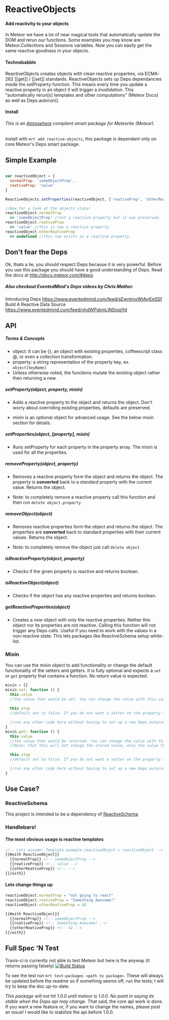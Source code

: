 ReactiveObjects
=======================

#### Add reactivity to your objects

In Meteor we have a lot of near magical tools that automatically update the DOM and rerun our functions. 
Some examples you may know are Meteor.Collections and Sessions variables.
Now you can easily get the same reactive goodness in your objects.

#### Technobabble
ReactiveObjects creates objects with clean reactive properties, via ECMA-262 [[get]] / [[set]] standards. 
ReactiveObjects sets up Deps dependancies inside the setProperty function. 
This means every time you update a reactive property in an object it will trigger a *invalidation*. 
This "automatically rerun[s] templates and other computations" (Meteor Docs) as well as Deps.autorun().

#### Install

###### This is an [Atmosphere](https://atmosphere.meteor.com/) complient smart package for Meteorite (Meteor). 
Install with `mrt add reactive-objects`, this package is dependant only on core Meteor's Deps smart package.

## Simple Example
```js

var reactiveObject = {
  normalProp: 'someObjectProp',
  reativeProp: 'value'
}

ReactiveObjects.setProperties(reactiveObject, ['reativeProp', 'otherReativeProp'])

//Now for a look at the objects state!
reactiveObject.normalProp
  => 'someObjectProp' //not a reactive property but it was preserved. 
reactiveObject.reativeProp
  => 'value' //this is now a reactive property.
reactiveObject.otherReativeProp
  => undefined //this now exists as a reactive property.
```

## Don't fear the Deps
Ok, thats a lie, you should respect Deps because it is very powerful. 
Before you use this package you should have a good understanding of Deps. 
Read the docs at http://docs.meteor.com/#deps
##### Also checkout EventedMind's Deps videos by Chris Mather.
Introducing Deps https://www.eventedmind.com/feed/sEwntmxWtAvjEeSSf <br>
Build A Reactive Data Source https://www.eventedmind.com/feed/vhdWPskmLjNDoqjYd

## API

##### Terms & Concepts

* object: It can be {}, an object with existing properties, coffeescript class @, or even a collection transformation.
* property: a string representation of the property key, ex. `object[keyName]`
* Unless otherwise noted, the functions mutate the existing object rather then returning a new.

##### setProperty(object, property, mixin)
 - Adds a reactive property to the object and returns the object. 
 Don't worry about overriding existing properties, defaults are preserved.
  
- mixin is an optional object for advanced usage. See the below mixin section for details.

##### setProperties(object, [property], mixin)
  - Runs setProperty for each property in the property array. 
  The mixin is used for all the properties.
  
##### removeProperty(object, property)
  - Removes a reactive property form the object and returns the object. 
  The property is **converted** back to a standard property with the current value. Returns the object.

  - Note: to completely remove a reactive property call this function and then run `delete object.property`  
  
##### removeObject(object)
  - Removes reactive properties form the object and returns the object. 
  The properties are **converted** back to standard properties with their current values. Returns the object.

  - Note: to completely remove the object just call `delete object`  
  
##### isReactiveProperty(object, property)
  - Checks if the given property is reactive and returns boolean.
   
##### isReactiveObject(object)
  - Checks if the object has any reactive properties and returns boolean.

##### getReactiveProperties(object)
  - Creates a *new* object with *only* the reactive properties. 
  Nether this object nor its properties are not reactive. 
  Calling this function will not trigger any Deps calls.
  Useful if you need to work with the values in a non-reactive state.
  This lets packages like ReactiveSchema setup white-list.

### Mixin
  You can use the mixin object to add functionality or change the default functionality of the setters and getters. 
  It is fully optional and expects a `set` or `get` property that contains a function. No return value is expected.

  ```javascript
  mixin = {}
  mixin.set: function () {
    this.value 
    //the value that would be set. You can change the value with this.value = 'some other value'
    
    this.stop 
    //default set to false. If you do not want a setter on the property set this.stop = true

    //run any other code here without having to set up a new Deps.autorun
  } 
  mixin.get: function () {
    this.value
    //the value that would be returned. You can change the value with this.value = 'some other value'
    //Note: that this will not change the stored value, only the value the getter returns.

    this.stop 
    //default set to false. If you do not want a setter on the property set this.stop = true

    //run any other code here without having to set up a new Deps.autorun
  } 
  ```
## Use Case?
### ReactiveSchema
This project is intended to be a dependency of [ReactiveSchema](https://github.com/CMToups/meteor-reactive-schema)

### Handlebars!

#### The most obvious usage is reactive templates

```html
<!-- Lets assume: Template.example.reactiveObject = reactiveObject -->
{{#with ReactiveObject}}
  {{normalProp}} <!-- someObjectProp -->
  {{reativeProp}} <!-- value -->
  {{otherReativeProp}} <!-- -->
{{/with}}

```
#### Lets change things up
```javascript
reactiveObject.normalProp = "not going to react"
reactiveObject.reativeProp = "Something Awesome!"
reactiveObject.otherReativeProp = 42
```
```html
{{#with ReactiveObject}}
  {{normalProp}} <!-- someObjectProp -->
  {{reativeProp}} <!-- Something Awesome! -->
  {{otherReativeProp}} <!-- 42 -->
{{/with}}
```

## Full Spec 'N Test
Travis-ci is currently not able to test Meteor but here is the anyway (it returns passing falsely) [![Build Status](https://travis-ci.org/CMToups/meteor-reactive-objects.png)](https://travis-ci.org/CMToups/meteor-reactive-objects) 

To see the test run `mrt test-packages <path to package>`. 
These will always be updated before the readme so if something seems off, run the tests; I will try to keep the doc up-to-date.

*This package will not hit 1.0.0 until meteor is 1.0.0. No point in saying its stable when the Deps api may change.*
That said, the core api work is done. 
If you want a new feature or, if you want to change the names, please post an issue!
I would like to stabilize the api before 1.0.0. 
